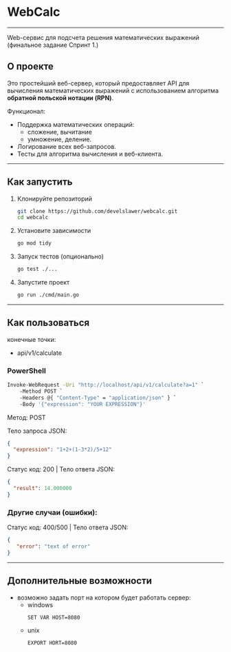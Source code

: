 # WebCalc

---

Web-сервис для подсчета решения математических выражений
(финальное задание Спринт 1.)

## О проекте
Это простейший веб-сервер, который предоставляет 
API для вычисления математических выражений с 
использованием алгоритма **обратной польской нотации (RPN)**.

 Функционал:
 - Поддержка математических операций: 
   - сложение, вычитание
   - умножение, деление.
 - Логирование всех веб-запросов.
 - Тесты для алгоритма вычисления и веб-клиента.

---

## Как запустить
1. Клонируйте репозиторий
    ```bash
    git clone https://github.com/develslawer/webcalc.git
    cd webcalc
    ```
2. Установите зависимости
    ```bash
    go mod tidy
    ```
3. Запуск тестов (опционально)
    ```bash
    go test ./...
    ```
4. Запустите проект
    ```bash
    go run ./cmd/main.go
   ```

---

## Как пользоваться

конечные точки:
 - api/v1/calculate
### PowerShell
```bash
Invoke-WebRequest -Uri "http://localhost/api/v1/calculate?a=1" `
    -Method POST `
    -Headers @{ "Content-Type" = "application/json" } `
    -Body '{"expression": "YOUR EXPRESSION"}'
```

Метод: POST 

Тело запроса JSON:
```json
{
  "expression": "1+2+(1-3*2)/5+12"
}
```

Статус код: 200 |
Тело ответа JSON:
```json
{
  "result": 14.000000
}
```
### Другие случаи (ошибки):

Статус код: 400/500 |
Тело ответа JSON:
```json
{
   "error": "text of error"
}
```

---

## Дополнительные возможности

 - возможно задать порт на котором будет работать сервер:
   - windows
      ```bash
      SET VAR HOST=8080  
      ```
   - unix
      ```bash
      EXPORT HORT=8080
      ```